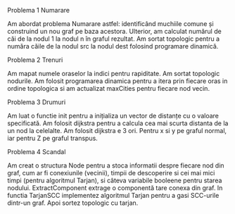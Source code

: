 Problema 1 Numarare

Am abordat problema Numarare astfel: identificând muchiile comune și construind un nou graf pe baza acestora. Ulterior, am calculat numărul de căi de la nodul 1 la nodul n în graful rezultat.
Am sortat topologic pentru a număra căile de la nodul src la nodul dest folosind programare dinamică.

Problema 2 Trenuri

Am mapat numele oraselor la indici pentru rapiditate. Am sortat topologic nodurile. Am folosit programarea dinamica pentru a itera prin fiecare oras in ordine topologica si am actualizat maxCities pentru fiecare nod vecin.

Problema 3 Drumuri

Am luat o functie init pentru a inițializa un vector de distanțe cu o valoare specificată. Am folosit  dijkstra pentru a calcula cea mai scurta distanta de la un nod la celelalte. Am folosit  dijkstra e 3 ori. Pentru x si y pe graful normal, iar pentru Z pe graful transpus.

Problema 4 Scandal

Am creat o structura Node pentru a stoca informatii despre fiecare nod din graf, cum ar fi conexiunile (vecinii), timpii de descoperire si cei mai mici timpi (pentru algoritmul Tarjan), si câteva variabile booleene pentru starea nodului. ExtractComponent extrage o componentă tare conexa din graf. In functia TarjanSCC implementez algoritmul Tarjan pentru a gasi SCC-urile dintr-un graf. Apoi sortez topologic cu tarjan. 
